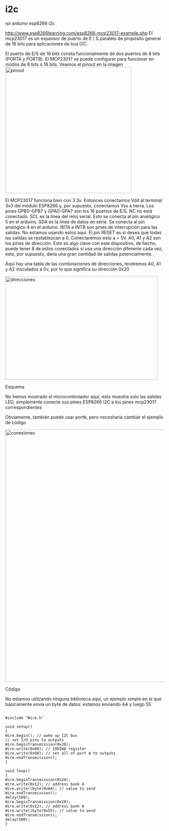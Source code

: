 # i2c

rpi arduino esp8266 i2c

http://www.esp8266learning.com/esp8266-mcp23017-example.php 
El mcp23017 es un expansor de puerto de E / S paralelo de propósito general de 16 bits para aplicaciones de bus I2C.

El puerto de E/S de 16 bits consta funcionalmente de dos puertos de 8 bits (PORTA y PORTB). El MCP23017 se puede configurar para funcionar en modos de 8 bits o 16 bits. Veamos el pinout en la imagen 
 <img src="https://i1.wp.com/www.esp8266learning.com/wp-content/uploads/2017/12/mcp23017-pinout-500x500.jpg" alt="pinout" height="400" width="400"> 

El MCP23017 funciona bien con 3.3v. Entonces conectamos Vdd al terminal 3v3 del módulo ESP8266 y, por supuesto, conectamos Vss a tierra.
Los pines GPB0-GPB7 y GPA0-GPA7 son los 16 puertos de E/S.
NC no está conectado.
SCL es la línea del reloj serial. Esto se conecta al pin analógico 5 en el arduino.
SDA es la línea de datos en serie. Se conecta al pin analógico 4 en el arduino.
INTA e INTB son pines de interrupción para las salidas. No estamos usando estos aquí.
El pin RESET es si desea que todas las salidas se restablezcan a 0. Conectaremos esto a + 5V.
A0, A1 y A2 son los pines de dirección. Esto es algo clave con este dispositivo, de hecho, puede tener 8 de estos conectados si usa una dirección diferente cada vez, esto, por supuesto, daría una gran cantidad de salidas potencialmente.

Aquí hay una tabla de las combinaciones de direcciones, tendremos A0, A1 y A2 vinculados a 0v, por lo que significa su dirección 0x20 

<img src="https://i0.wp.com/www.esp8266learning.com/wp-content/uploads/2017/12/MCP23017-addresspins1.jpg?w=537" alt="direcciones" height="328" width="484"> 

Esquema

No hemos mostrado el microcontrolador aquí, esto muestra solo las salidas LED, simplemente conecte sus pines ESP8266 I2C a los pines mcp23017 correspondientes

Obviamente, también puede usar portb, pero necesitaría cambiar el ejemplo de código 

<img src="https://i1.wp.com/www.esp8266learning.com/wp-content/uploads/2017/12/mcp23017-and-8-leds_schem.png" alt="conexiones"  width="800"> 

Código

No estamos utilizando ninguna biblioteca aquí, un ejemplo simple en el que básicamente envía un byte de datos: estamos enviando AA y luego 55 

<pre><code>
#include "Wire.h"
 
void setup()
{
Wire.begin(); // wake up I2C bus
// set I/O pins to outputs
Wire.beginTransmission(0x20);
Wire.write(0x00); // IODIRA register
Wire.write(0x00); // set all of port A to outputs
Wire.endTransmission();
}
 
void loop()
{
Wire.beginTransmission(0x20);
Wire.write(0x12); // address bank A
Wire.write((byte)0xAA); // value to send
Wire.endTransmission();
delay(500);
Wire.beginTransmission(0x20);
Wire.write(0x12); // address bank A
Wire.write((byte)0x55); // value to send
Wire.endTransmission();
delay(500);
}
</code></pre>
